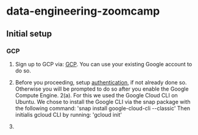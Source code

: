 # data-engineering-zoomcamp

## Initial setup

### GCP

1. Sign up to GCP via: [GCP](https://cloud.google.com/free/). You can use your existing Google account to do so. 
2. Before you proceeding, setup [authentication](https://cloud.google.com/compute/docs/authentication), if not already done so. Otherwise you will be prompted to do so after you enable the Google Compute Engine.
	2(a).  For this we used the Google Cloud CLI on Ubuntu. We chose to install the Google CLI via the snap package with the following command: 
	'snap install google-cloud-cli --classic'
	Then initialis gcloud CLI by running:
	'gcloud init' 
	

3. 
